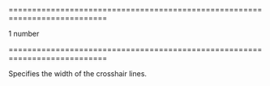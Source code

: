 <!--**
/*-------------------------------------------
    Auto-generated file. Do not modify.
-------------------------------------------

**-->
===========================================================================
<!--default-->1<!--/default-->
<!--type-->number<!--/type-->
===========================================================================

<!--shortDescription-->
Specifies the width of the crosshair lines.
<!--/shortDescription-->

<!--fullDescription-->

<!--/fullDescription-->
